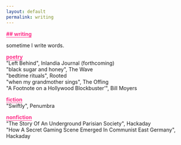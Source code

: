 ```yaml
---
layout: default
permalink: writing
---
```


<b class="t-hackcss-pop" style="color:#ff2e88;border-bottom:1px solid #ff2e88;">## writing</b>

sometime I write words.

<b class="t-hackcss-pop" style="color:#ff2e88;border-bottom:1px solid #ff2e88;">poetry</b><br/>
"Left Behind", Inlandia Journal (forthcoming)<br/>
"black sugar and honey", The Wave<br/>
"bedtime rituals", Rooted<br/>
"when my grandmother sings", The Offing<br/>
"A Footnote on a Hollywood Blockbuster’", Bill Moyers<br/>

<b class="t-hackcss-pop" style="color:#ff2e88;border-bottom:1px solid #ff2e88;">fiction</b><br/>
"Swiftly", Penumbra<br/>

<b class="t-hackcss-pop" style="color:#ff2e88;border-bottom:1px solid #ff2e88;">nonfiction</b><br/>
"The Story Of An Underground Parisian Society", Hackaday<br/>
"How A Secret Gaming Scene Emerged In Communist East Germany", Hackaday<br/>
